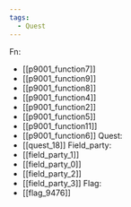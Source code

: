 ```yaml
---
tags:
  - Quest
---
```

Fn:
- [[p9001_function7]]
- [[p9001_function9]]
- [[p9001_function8]]
- [[p9001_function4]]
- [[p9001_function2]]
- [[p9001_function5]]
- [[p9001_function11]]
- [[p9001_function6]]
Quest:
- [[quest_18]]
Field_party:
- [[field_party_1]]
- [[field_party_0]]
- [[field_party_2]]
- [[field_party_3]]
Flag:
- [[flag_9476]]
